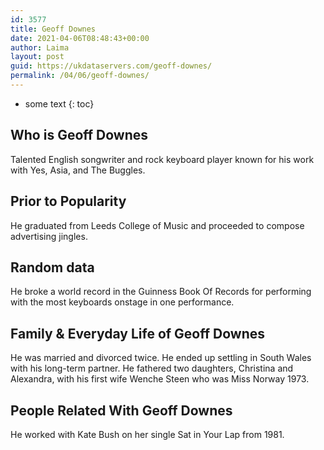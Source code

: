 ```yaml
---
id: 3577
title: Geoff Downes
date: 2021-04-06T08:48:43+00:00
author: Laima
layout: post
guid: https://ukdataservers.com/geoff-downes/
permalink: /04/06/geoff-downes/
---
```


* some text
{: toc}


## Who is Geoff Downes
                  
                  
                  
Talented English songwriter and rock keyboard player known for his work with Yes, Asia, and The Buggles.
                  
              
            
              
            
                
                
                
## Prior to Popularity
                  
                  
                  
He graduated from Leeds College of Music and proceeded to compose advertising jingles.
                  
              
            
              
            
                
                
                
## Random data
                  
                  
                  
He broke a world record in the Guinness Book Of Records for performing with the most keyboards onstage in one performance.
                  
              
            
              
            
                
                
                
## Family & Everyday Life of Geoff Downes
                  
                  
                  
He was married and divorced twice. He ended up settling in South Wales with his long-term partner. He fathered two daughters, Christina and Alexandra, with his first wife Wenche Steen who was Miss Norway 1973.
                  
              
            
              
            
                
                
                
## People Related With Geoff Downes
                  
                  
                  
He worked with Kate Bush on her single Sat in Your Lap from 1981.
                  
              
            
              
            
                
              
            
              
              
            
            
              
            
          
          
          